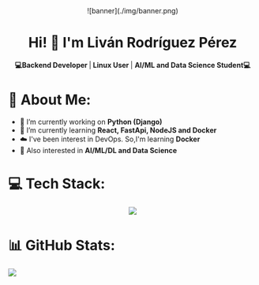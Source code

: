 
<div align="center">![banner](./img/banner.png)</div>

<h1 align="center">Hi! 👋 I'm Liván Rodríguez Pérez</h1>

<p align="center">
 <b> 💻Backend Developer </b> |<b> Linux User </b>| <b> AI/ML and Data Science Student💻</b>
</p>

# 💫 About Me:
- 🔭 I’m currently working on **Python (Django)**
- 🌱 I’m currently learning **React, FastApi, NodeJS and Docker**
- ☁️ I've been interest in DevOps. So,I'm learning **Docker**
- 🚀 Also interested in **AI/ML/DL and Data Science**

# 💻 Tech Stack:
<!--tech stack icons-->
<p align="center">
  <a href="https://skillicons.dev">
    <img src="https://skillicons.dev/icons?i=py,git,github,html,css,js,postgres,mongodb,mysql,linux,postman,vscode,docker&perline=14" />
  </a>
</p>

# 📊 GitHub Stats:
![](https://github-readme-stats.vercel.app/api/top-langs/?username=L1vDev&theme=dark&hide_border=false&include_all_commits=True&count_private=True&layout=compact)




<!---->

